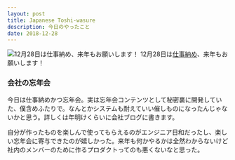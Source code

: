 ```yaml
---
layout: post
title: Japanese Toshi-wasure
description: 今日のやったこと
date: 2018-12-28
---
```


![12月28日は[仕事納め](http://www.nnh.to/12/28.html)、来年もお願いします！](https://cdn-images-1.medium.com/max/800/1*uLZ56StFzkWDLVQssKWCfw.png)
12月28日は[仕事納め](http://www.nnh.to/12/28.html)、来年もお願いします！

### 会社の忘年会

今日は仕事納めかつ忘年会。実は忘年会コンテンツとして秘密裏に開発していた、僕含めふたりで。なんとかシステムも耐えていい催しものになったんじゃないかと思う。詳しくは年明けくらいに会社ブログに書きます。

自分が作ったものを楽しんで使ってもらえるのがエンジニア日和だったし、楽しい忘年会に寄与できたのが嬉しかった。来年も何かやるかは全然わからないけど社内のメンバーのために作るプロダクトってのも悪くないなと思った。

